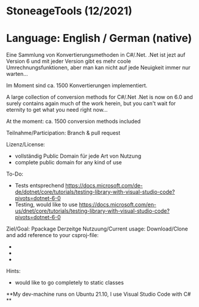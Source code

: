 # StoneageTools (12/2021)
# Language: English / German (native)
Eine Sammlung von Konvertierungsmethoden in C#/.Net. .Net ist jezt auf Version 6 und mit jeder Version gibt es mehr coole Umrechnungsfunktionen, aber man kan nicht auf jede Neuigkeit immer nur warten...

Im Moment sind ca. 1500 Konvertierungen implementiert.

A large collection of conversion methods for C#/.Net .Net is now on 6.0 and surely contains again much of the work herein, but you can't wait for eternity to get what you need right now...

At the moment: ca. 1500 conversion methods included

Teilnahme/Participation: Branch & pull request

Lizenz/License: 
- vollständig Public Domain für jede Art von Nutzung
- complete public domain for any kind of use


To-Do:
- Tests entsprechend https://docs.microsoft.com/de-de/dotnet/core/tutorials/testing-library-with-visual-studio-code?pivots=dotnet-6-0
- Testing, would like to use https://docs.microsoft.com/en-us/dnet/core/tutorials/testing-library-with-visual-studio-code?pivots=dotnet-6-0

Ziel/Goal: Ppackage
Derzeitge Nutzuung/Current usage: Download/Clone and add reference to your csproj-file:
-  <ItemGroup>
-    <ProjectReference Include="<YOURPATH>/StoneageTools.csproj"/>
-  </ItemGroup>

Hints:
- would like to go completely to static classes

**My dev-machine runs on Ubuntu 21.10, I use Visual Studio Code with C# **
